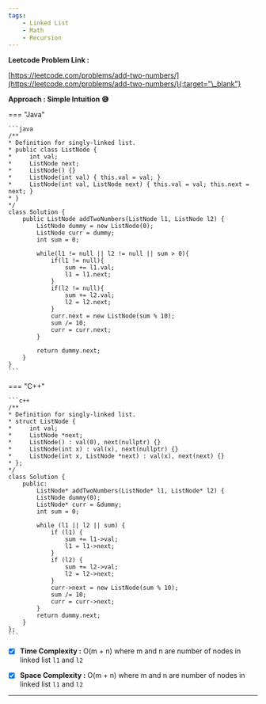 ```yaml
---
tags:
    - Linked List
    - Math
    - Recursion
---
```


**Leetcode Problem Link :**

[https://leetcode.com/problems/add-two-numbers/](https://leetcode.com/problems/add-two-numbers/){:target="\_blank"}

**Approach : Simple Intuition :sweat_smile:**

=== "Java"

    ```java
    /**
    * Definition for singly-linked list.
    * public class ListNode {
    *     int val;
    *     ListNode next;
    *     ListNode() {}
    *     ListNode(int val) { this.val = val; }
    *     ListNode(int val, ListNode next) { this.val = val; this.next = next; }
    * }
    */
    class Solution {
    	public ListNode addTwoNumbers(ListNode l1, ListNode l2) {
    		ListNode dummy = new ListNode(0);
    		ListNode curr = dummy;
    		int sum = 0;

    		while(l1 != null || l2 != null || sum > 0){
    			if(l1 != null){
    				sum += l1.val;
    				l1 = l1.next;
    			}
    			if(l2 != null){
    				sum += l2.val;
    				l2 = l2.next;
    			}
    			curr.next = new ListNode(sum % 10);
    			sum /= 10;
    			curr = curr.next;
    		}

    		return dummy.next;
    	}
    }
    ```

=== "C++"

    ```c++
    /**
    * Definition for singly-linked list.
    * struct ListNode {
    *     int val;
    *     ListNode *next;
    *     ListNode() : val(0), next(nullptr) {}
    *     ListNode(int x) : val(x), next(nullptr) {}
    *     ListNode(int x, ListNode *next) : val(x), next(next) {}
    * };
    */
    class Solution {
    	public:
    		ListNode* addTwoNumbers(ListNode* l1, ListNode* l2) {
    		ListNode dummy(0);
    		ListNode* curr = &dummy;
    		int sum = 0;

    		while (l1 || l2 || sum) {
    			if (l1) {
    				sum += l1->val;
    				l1 = l1->next;
    		    }
    			if (l2) {
    				sum += l2->val;
    				l2 = l2->next;
    			}
    			curr->next = new ListNode(sum % 10);
    			sum /= 10;
    			curr = curr->next;
    		}
    		return dummy.next;
    	}
    };
    ```

-   [x] **Time Complexity :** O(m + n) where m and n are number of nodes in linked list `l1` and `l2`

-   [x] **Space Complexity :** O(m + n) where m and n are number of nodes in linked list `l1` and `l2`

<hr>
